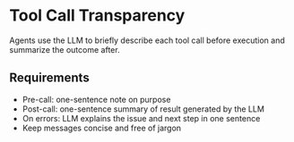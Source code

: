 # Tool Call Transparency

Agents use the LLM to briefly describe each tool call before execution and summarize the outcome after.

## Requirements

- Pre-call: one-sentence note on purpose
- Post-call: one-sentence summary of result generated by the LLM
- On errors: LLM explains the issue and next step in one sentence
- Keep messages concise and free of jargon
